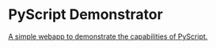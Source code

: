 # PyScript Demonstrator

[A simple webapp to demonstrate the capabilities of PyScript.](https://github.com/pyscript/pyscript/blob/main/docs/development/setting-up-environment.md#pyscript-demonstrator)
